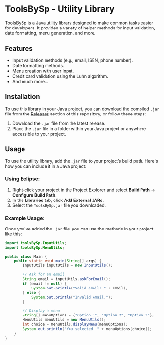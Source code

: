 # ToolsBySp - Utility Library

ToolsBySp is a Java utility library designed to make common tasks easier for developers. It provides a variety of helper methods for input validation, date formatting, menu generation, and more.

## Features

- Input validation methods (e.g., email, ISBN, phone number).
- Date formatting methods.
- Menu creation with user input.
- Credit card validation using the Luhn algorithm.
- And much more...

## Installation

To use this library in your Java project, you can download the compiled `.jar` file from the [Releases](https://github.com/YOUR_USERNAME/TOOLS_BY_SP/releases) section of this repository, or follow these steps:

1. Download the `.jar` file from the latest release.
2. Place the `.jar` file in a folder within your Java project or anywhere accessible to your project.

## Usage

To use the utility library, add the `.jar` file to your project’s build path. Here's how you can include it in a Java project:

### Using Eclipse:

1. Right-click your project in the Project Explorer and select **Build Path** -> **Configure Build Path**.
2. In the **Libraries** tab, click **Add External JARs**.
3. Select the `ToolsBySp.jar` file you downloaded.

### Example Usage:

Once you've added the `.jar` file, you can use the methods in your project like this:

```java
import toolsBySp.InputUtils;
import toolsBySp.MenuUtils;

public class Main {
    public static void main(String[] args) {
        InputUtils inputUtils = new InputUtils();

        // Ask for an email
        String email = inputUtils.askForEmail();
        if (email != null) {
            System.out.println("Valid email: " + email);
        } else {
            System.out.println("Invalid email.");
        }

        // Display a menu
        String[] menuOptions = {"Option 1", "Option 2", "Option 3"};
        MenuUtils menuUtils = new MenuUtils();
        int choice = menuUtils.displayMenu(menuOptions);
        System.out.println("You selected: " + menuOptions[choice]);
    }
}
```
